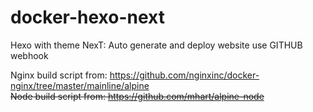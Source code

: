 # docker-hexo-next
Hexo with theme NexT: Auto generate and deploy website use GITHUB webhook  

Nginx build script from: https://github.com/nginxinc/docker-nginx/tree/master/mainline/alpine  
~~Node build script from: https://github.com/mhart/alpine-node~~
